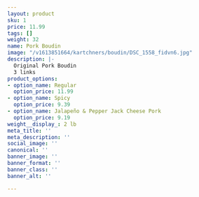 ```yaml
---
layout: product
sku: 1
price: 11.99
tags: []
weight: 32
name: Pork Boudin
image: "/v1613851664/kartchners/boudin/DSC_1558_fidvn6.jpg"
description: |-
  Original Pork Boudin
  3 links
product_options:
- option_name: Regular
  option_price: 11.99
- option_name: Spicy
  option_price: 9.39
- option_name: Jalapeño & Pepper Jack Cheese Pork
  option_price: 9.19
weight__display_: 2 lb
meta_title: ''
meta_description: ''
social_image: ''
canonical: ''
banner_image: ''
banner_format: ''
banner_class: ''
banner_alt: ''

---
```

